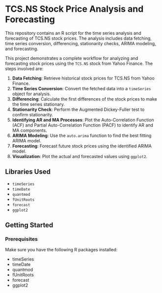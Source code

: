 # TCS.NS Stock Price Analysis and Forecasting

This repository contains an R script for the time series analysis and forecasting of TCS.NS stock prices. The analysis includes data fetching, time series conversion, differencing, stationarity checks, ARIMA modeling, and forecasting. 

This project demonstrates a complete workflow for analyzing and forecasting stock prices using the `TCS.NS` stock from Yahoo Finance. The steps involved are:
1. **Data Fetching**: Retrieve historical stock prices for TCS.NS from Yahoo Finance.
2. **Time Series Conversion**: Convert the fetched data into a `timeSeries` object for analysis.
3. **Differencing**: Calculate the first differences of the stock prices to make the time series stationary.
4. **Stationarity Check**: Perform the Augmented Dickey-Fuller test to confirm stationarity.
5. **Identifying AR and MA Processes**: Plot the Auto-Correlation Function (ACF) and Partial Auto-Correlation Function (PACF) to identify AR and MA components.
6. **ARIMA Modeling**: Use the `auto.arima` function to find the best fitting ARIMA model.
7. **Forecasting**: Forecast future stock prices using the identified ARIMA model.
8. **Visualization**: Plot the actual and forecasted values using `ggplot2`.

## Libraries Used

- `timeSeries`
- `timeDate`
- `quantmod`
- `fUnitRoots`
- `forecast`
- `ggplot2`

## Getting Started

### Prerequisites

Make sure you have the following R packages installed:

- timeSeries
- timeDate
- quantmod
- fUnitRoots
- forecast
- ggplot2


